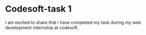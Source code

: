 # Codesoft-task 1
I am excited to share that i have completed my task during my web development internship at codesoft.

